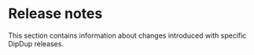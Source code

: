 # Release notes

This section contains information about changes introduced with specific DipDup releases.

